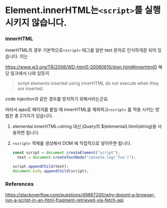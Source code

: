 # Element.innerHTML는```<script>```를 실행시키지 않습니다.



### innerHTML

innerHTML의 경우 기본적으로```<script>``` 태그를 일반 text 문자로 인식하게끔 되어 있습니다. 이는  

https://www.w3.org/TR/2008/WD-html5-20080610/dom.html#innerhtml0 해당 링크에서 나와 있듯이

> script elements inserted using innerHTML do not execute when they are inserted.

code injection과 같은 경우를 방지하기 위해서라는군요.



따라서 ajax로 페이지를 붙일 때 innerHTML을 제외하고```<script>``` 를 적용 시키는 방법은 총 2가지가 있습니다.

1. elemental.innerHTML=string 대신 jQuery의 $(elemental).html(string)을 사용하면 됩니다.

2. ```<script>``` 객체를 생성해서 DOM 에 직접적으로 넣어주면 됩니다.

   ```js
   const script = document.createElement("script"),
     text = document.createTextNode("console.log('foo')");
   
   script.appendChild(text);
   document.body.appendChild(script);
   ```



### References

https://stackoverflow.com/questions/49867200/why-doesnt-a-browser-run-a-script-in-an-html-fragment-retrieved-via-fetch-api
